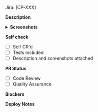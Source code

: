 Jira: [CP-XXX]

**Description**

<details>
<summary><b>Screenshots</b></summary>
// put images here
</details>

**Self check**

- [ ] Self CR'd
- [ ] Tests included
- [ ] Description and screenshots attached

**PR Status**

- [ ] Code Review
- [ ] Quality Assurance

**Blockers**

**Deploy Notes**
